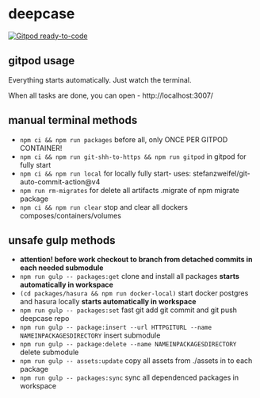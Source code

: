 # deepcase

[![Gitpod ready-to-code](https://img.shields.io/badge/Gitpod-ready--to--code-blue?logo=gitpod)](https://gitpod.io/#https://github.com/deepcase/deepcase)

## gitpod usage

Everything starts automatically. Just watch the terminal.

When all tasks are done, you can open - http://localhost:3007/

## manual terminal methods

- `npm ci && npm run packages` before all, only ONCE PER GITPOD CONTAINER!
- `npm ci && npm run git-shh-to-https && npm run gitpod` in gitpod for fully start
- `npm ci && npm run local` for locally fully start- uses: stefanzweifel/git-auto-commit-action@v4
- `npm run rm-migrates` for delete all artifacts .migrate of npm migrate package
- `npm ci && npm run clear` stop and clear all dockers composes/containers/volumes

## unsafe gulp methods 

- **attention! before work checkout to branch from detached commits in each needed submodule**
- `npm run gulp -- packages:get` clone and install all packages **starts automatically in workspace**
- `(cd packages/hasura && npm run docker-local)` start docker postgres and hasura locally **starts automatically in workspace**
- `npm run gulp -- packages:set` fast git add git commit and git push deepcase repo
- `npm run gulp -- package:insert --url HTTPGITURL --name NAMEINPACKAGESDIRECTORY` insert submodule
- `npm run gulp -- package:delete --name NAMEINPACKAGESDIRECTORY` delete submodule
- `npm run gulp -- assets:update` copy all assets from ./assets in to each package
- `npm run gulp -- packages:sync` sync all dependenced packages in workspace

